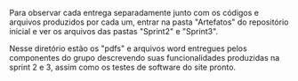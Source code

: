 Para observar cada entrega separadamente junto com os códigos e arquivos produzidos por cada um, entrar na pasta "Artefatos" do repositório inicial e ver os arquivos das pastas "Sprint2" e "Sprint3".

Nesse diretório estão os "pdfs" e arquivos word entregues pelos componentes do grupo descrevendo suas funcionalidades produzidas na sprint 2 e 3, assim como os testes de software do site pronto.

